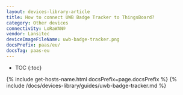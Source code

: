 ```yaml
---
layout: devices-library-article
title: How to connect UWB Badge Tracker to ThingsBoard?
category: Other devices
connectivity: LoRaWAN®
vendor: Lansitec
deviceImageFileName: uwb-badge-tracker.png
docsPrefix: paas/eu/
docsTag: paas-eu
---
```


* TOC
{:toc}

{% include get-hosts-name.html docsPrefix=page.docsPrefix %}
{% include /docs/devices-library/guides/uwb-badge-tracker.md %}
